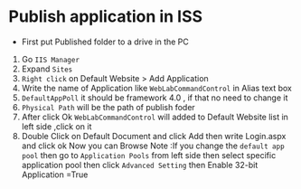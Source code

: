 # Publish application in ISS

 * First put Published folder to a drive in the PC
1. Go `IIS Manager`  
2. Expand `Sites` 
3. `Right click` on Default Website > Add Application 
4. Write the name of Application like `WebLabCommandControl` in Alias text box 
5. `DefaultAppPoll` it should be framework 4.0 , if that no need to change it 
6. `Physical Path` will be the path of publish foder 
7. After click Ok `WebLabCommandControl` will added to Default Website list in left     side ,click on it
8. Double Click on Default Document and click Add then write Login.aspx and click ok
Now you can Browse 
Note :If you change the `default app pool` then go to `Application Pools` from left side then select specific application pool then click `Advanced Setting` then Enable 32-bit Application =True  
